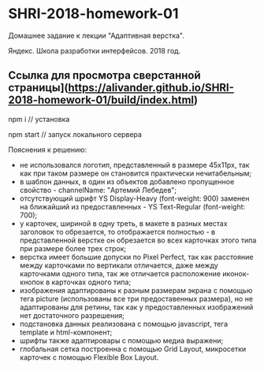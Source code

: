 # SHRI-2018-homework-01

Домашнее задание к лекции "Адаптивная верстка".

Яндекс. Школа разработки интерфейсов. 2018 год.

## Ссылка для просмотра сверстанной страницы](https://alivander.github.io/SHRI-2018-homework-01/build/index.html)

npm i // установка 

npm start // запуск локального сервера


Пояснения к решению:
* не использовался логотип, представленный в размере 45х11px, так как при таком размере он становится практически нечитабельным;
* в шаблон данных, в один из объектов добавлено пропущенное свойство - channelName: "Артемий Лебедев";
* отсутствующий шрифт YS Display-Heavy (font-weight: 900) заменен на ближайший из предоставленных - YS Text-Regular (font-weight: 700);
* у карточек, шириной в одну треть, в макете в разных местах заголовок то обрезается, то отображается полностью - в представленной верстке он обрезается во всех карточках этого типа при размере более трех строк;
* верстка имеет большие допуски по Pixel Perfect, так как расстояние между карточками по вертикали отличается, даже между карточками одного типа, так же отличается расположение иконок-кнопок в карточках одного типа;
* изображения адаптированы к разным размерам экрана с помощью тега picture (использованы все три предоставенных размера), но не адаптированы для ретины, так как у предоставленных изображений нет достаточного разрешения;
* подстановка данных реализована с помощью javascript, тега template и html-компонент;
* шрифты также адаптировары с помощью медиа выражени;
* глобальная сетка построенна с помощью Grid Layout, микросетки карточек с помощью Flexible Box Layout.
